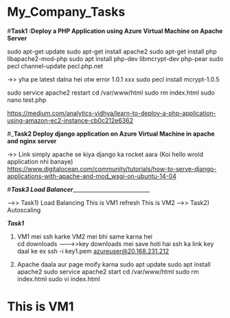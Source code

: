 # My_Company_Tasks

#______________________________________________Task1 :Deploy a PHP Application using Azure Virtual Machine on Apache Server______________________________________________

sudo apt-get update
sudo apt-get install apache2
sudo apt-get install php libapache2-mod-php
sudo apt install php-dev libmcrypt-dev php-pear
sudo pecl channel-update pecl.php.net

->> yha pe latest dalna hei otw error 1.0.1 xxx
sudo pecl install mcrypt-1.0.5

sudo service apache2 restart
cd /var/www/html
sudo rm index.html
sudo nano test.php


https://medium.com/analytics-vidhya/learn-to-deploy-a-php-application-using-amazon-ec2-instance-cb0c212e6362



#___________________________________________Task2 Deploy django application on Azure Virtual Machine in apache and nginx server__________________________________________

->> Link simply apache se kiya django ka rocket aara (Koi hello wrold application nhi banaye)
https://www.digitalocean.com/community/tutorials/how-to-serve-django-applications-with-apache-and-mod_wsgi-on-ubuntu-14-04


#___________________________________________________________Task3 Load Balancer_______________________________________________________________________________________

-->> Task1) Load Balancing This is VM1 refresh This is VM2 
-->> Task2) Autoscaling 

_____Task1_____

1) VM1 mei ssh karke  VM2 mei bhi same karna hei  
cd downloads --->>key downloads mei save hoti hai
ssh ka link key daal ke ex ssh -i key1.pem azureuser@20.168.231.212

2) Apache daala aur page moify karna 
sudo apt update
sudo apt install apache2
sudo service apache2 start
cd /var/www/html
sudo rm index.html
sudo vi index.html
<h1> This is VM1 </h1>
